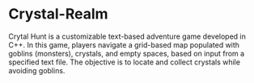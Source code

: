# Crystal-Realm
Crytal Hunt is a customizable text-based adventure game developed in C++. In this game, players navigate a grid-based map populated with goblins (monsters), crystals, and empty spaces, based on input from a specified text file. The objective is to locate and collect crystals while avoiding goblins.
